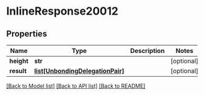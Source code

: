 # InlineResponse20012

## Properties
Name | Type | Description | Notes
------------ | ------------- | ------------- | -------------
**height** | **str** |  | [optional] 
**result** | [**list[UnbondingDelegationPair]**](UnbondingDelegationPair.md) |  | [optional] 

[[Back to Model list]](../README.md#documentation-for-models) [[Back to API list]](../README.md#documentation-for-api-endpoints) [[Back to README]](../README.md)


